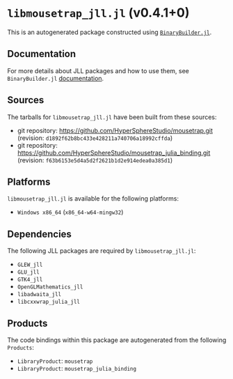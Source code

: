 # `libmousetrap_jll.jl` (v0.4.1+0)

This is an autogenerated package constructed using [`BinaryBuilder.jl`](https://github.com/JuliaPackaging/BinaryBuilder.jl).

## Documentation

For more details about JLL packages and how to use them, see `BinaryBuilder.jl` [documentation](https://docs.binarybuilder.org/stable/jll/).

## Sources

The tarballs for `libmousetrap_jll.jl` have been built from these sources:

* git repository: https://github.com/HyperSphereStudio/mousetrap.git (revision: `d1892f62b8bc433e428211a740706a18992cffda`)
* git repository: https://github.com/HyperSphereStudio/mousetrap_julia_binding.git (revision: `f63b6153e5d4a5d2f2621b1d2e914edea0a385d1`)

## Platforms

`libmousetrap_jll.jl` is available for the following platforms:

* `Windows x86_64` (`x86_64-w64-mingw32`)

## Dependencies

The following JLL packages are required by `libmousetrap_jll.jl`:

* `GLEW_jll`
* `GLU_jll`
* `GTK4_jll`
* `OpenGLMathematics_jll`
* `libadwaita_jll`
* `libcxxwrap_julia_jll`

## Products

The code bindings within this package are autogenerated from the following `Products`:

* `LibraryProduct`: `mousetrap`
* `LibraryProduct`: `mousetrap_julia_binding`
